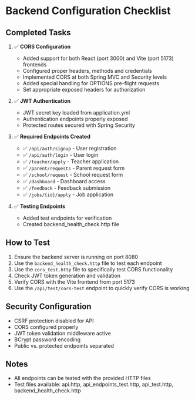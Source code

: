 # Backend Configuration Checklist

## Completed Tasks

1. ✅ **CORS Configuration**
   - Added support for both React (port 3000) and Vite (port 5173) frontends
   - Configured proper headers, methods and credentials
   - Implemented CORS at both Spring MVC and Security levels
   - Added special handling for OPTIONS pre-flight requests
   - Set appropriate exposed headers for authorization

2. ✅ **JWT Authentication**
   - JWT secret key loaded from application.yml
   - Authentication endpoints properly exposed
   - Protected routes secured with Spring Security

3. ✅ **Required Endpoints Created**
   - ✅ `/api/auth/signup` - User registration
   - ✅ `/api/auth/login` - User login
   - ✅ `/teacher/apply` - Teacher application
   - ✅ `/parent/requests` - Parent request form
   - ✅ `/school/request` - School request form
   - ✅ `/dashboard` - Dashboard access
   - ✅ `/feedback` - Feedback submission
   - ✅ `/jobs/{id}/apply` - Job application

4. ✅ **Testing Endpoints**
   - Added test endpoints for verification
   - Created backend_health_check.http file

## How to Test

1. Ensure the backend server is running on port 8080
2. Use the `backend_health_check.http` file to test each endpoint
3. Use the `cors_test.http` file to specifically test CORS functionality
4. Check JWT token generation and validation
5. Verify CORS with the Vite frontend from port 5173
6. Use the `/api/test/cors-test` endpoint to quickly verify CORS is working

## Security Configuration

- CSRF protection disabled for API
- CORS configured properly
- JWT token validation middleware active
- BCrypt password encoding
- Public vs. protected endpoints separated

## Notes

- All endpoints can be tested with the provided HTTP files
- Test files available: api.http, api_endpoints_test.http, api_test.http, backend_health_check.http
